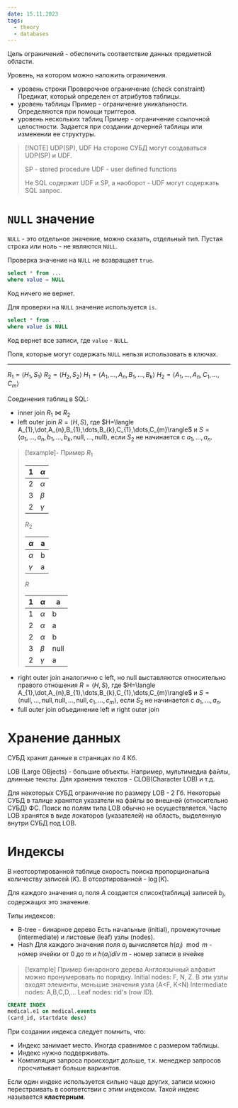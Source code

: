 ```yaml
---
date: 15.11.2023
tags:
  - theory
  - databases
---
```

Цель ограничений - обеспечить соответствие данных предметной области.

Уровень, на котором можно наложить ограничения.
- уровень строки
  Проверочное ограничение (check constraint)
  Предикат, который определен от атрибутов таблицы.
- уровень таблицы
  Пример - ограничение уникальности.
  Определяются при помощи триггеров.
- уровень нескольких таблиц
  Пример - ограничение ссылочной целостности. Задается при создании дочерней таблицы или изменении ее структуры.

> [!NOTE] UDP(SP), UDF
> На стороне СУБД могут создаваться UDP(SP) и UDF.
> 
> 	SP - stored procedure
> 	UDF - user defined functions
> 
> Не SQL содержит UDF и SP, а наоборот - UDF могут содержать SQL запрос.

# `NULL` значение
`NULL` - это отдельное значение, можно сказать, отдельный тип. Пустая строка или ноль - не являются `NULL`.

Проверка значение на `NULL` не возвращает `true`.
```sql
select * from ...
where value = NULL
```
Код ничего не вернет.

Для проверки на `NULL` значение используется `is`.
```sql
select * from ...
where value is NULL
```
Код вернет все записи, где `value` - `NULL`.

Поля, которые могут содержать `NULL` нельзя использовать в ключах.

---
$R_{1}=\langle H_{1},S_{1}\rangle$
$R_{2}=\langle H_{2},S_{2}\rangle$
$H_{1}=\langle A_{1},\dots,A_{n},B_{1},\dots,B_{k}\rangle$
$H_{2}=\langle A_{1},\dots,A_{n},C_{1},\dots,C_{m}\rangle$

Соединения таблиц в SQL:
- inner join $R_{1}\Join R_{2}$
- left outer join 
  $R=\langle H,S\rangle$, где $H=\langle A_{1},\dot,A_{n},B_{1},\dots,B_{k},C_{1},\dots,C_{m}\rangle$ и $S=\langle a_{1},\dots,a_{n},b_{1},\dots,b_{k},\text{null},\dots,\text{null}\rangle$, если $S_{2}$ не начинается с $a_1,\dots,a_{n}$.  
> [!example]- Пример
> $R_{1}$
> 
> |1|$\alpha$|
> |---|---|
> |2|$\alpha$|
> |3|$\beta$|
> |2|$\gamma$|
> 
> $R_{2}$
> 
> |$\alpha$|a|
> |---|---|
> |$\alpha$|b|
> |$\gamma$|a|
> 
> $R$
> 
> |1|$\alpha$|a|
> |---|---|---|
> |1|$\alpha$|b|
> |2|$\alpha$|a|
> |2|$\alpha$|b|
> |3|$\beta$|null|
> |2|$\gamma$|a|
- right outer join
  аналогично с left, но null выставляются относительно правого отношения
  $R=\langle H,S\rangle$, где $H=\langle A_{1},\dot,A_{n},B_{1},\dots,B_{k},C_{1},\dots,C_{m}\rangle$ и $S=\langle \text{null},\dots,\text{null},\text{null},\dots,\text{null},c_{1},\dots,c_{m}\rangle$, если $S_{2}$ не начинается с $a_1,\dots,a_{n}$.  
- full outer join
  объединение left и right outer join

# Хранение данных
СУБД хранит данные в страницах по 4 Кб.

LOB (Large OBjects) - большие объекты. Например, мультимедиа файлы, длинные тексты. Для хранения текстов - CLOB(Character LOB) и т.д.

Для некоторых СУБД ограничение по размеру LOB - 2 Гб. Некоторые СУБД в талице хранятся указатели на файлы во внешней (относительно СУБД) ФС.
Поиск по полям типа LOB обычно не осуществляется.
Часто LOB хранятся в виде локаторов (указателей) на область, выделенную внутри СУБД под LOB.

# Индексы
В неотсортированной таблице скорость поиска пропорциональна количеству записей ($K$). В отсортированной - $\log{(K)}$.

Для каждого значения $a_{i}$ поля $A$ создается список(таблица) записей $b_{j}$, содержащих это значение.

Типы индексов:
- B-tree - бинарное дерево
  Есть начальные (initial), промежуточные (intermediate) и листовые (leaf) узлы (nodes).
- Hash
  Для каждого значения поля $a_{i}$ вычисляется $h(a_{i})\mod m$ - номер ячейки от 0 до $m$ и $h(a_{i})div \;m$ - номер записи в ячейке


> [!example] Пример бинароного дерева
> Англоязычный алфавит можно пронумеровать по порядку.
> Initial nodes: F, N, Z.
> В эти узлы входят элементы, меньшие значения узла (A<F, K<N)
> Intermediate nodes: A,B,C,D,...
> Leaf nodes: rid's (row ID).

```sql
CREATE INDEX
medical.e1 on medical.events
(card_id, startdate desc)
```

При создании индекса следует помнить, что:
- Индекс занимает место. Иногда сравнимое с размером таблицы.
- Индекс нужно поддерживать.
- Компиляция запроса происходит дольше, т.к. менеджер запросов просчитывает больше вариантов.

Если один индекс используется сильно чаще других, записи можно перестраивать в соответствии с этим индексом. Такой индекс называется **кластерным**.
